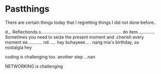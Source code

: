 # Pastthings

There are certain things today that I regretting things I did not done before..

d.,.
Reflectionds.s.................
.......................
........................
do item...,..........
Sometimes you need to seize the present moment and .cherish every moment ee............
nd.
....
hay buhayeee...
.
nang mia's birthday, so nostalgia
hey

coding is challenging too.
another step ...nan

NETWORKING is challenging 
